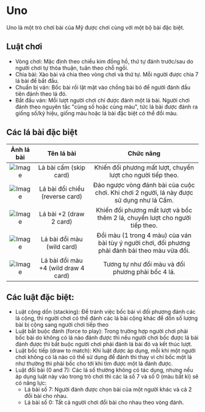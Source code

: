 # Uno
 Uno là một trò chơi bài của Mỹ được chơi cùng với một bộ bài đặc biệt.
## Luật chơi
  - Vòng chơi: Mặc định theo chiều kim đồng hồ, thứ tự đánh trước/sau do người chơi tự thỏa thuận, tuân theo chỗ ngồi.  
  - Chia bài: Xào bài và chia theo vòng chơi và thứ tự. Mỗi người được chia 7 lá bài để bắt đầu.  
  - Chuẩn bị ván: Bốc bài rồi lật mặt vào chồng bài bỏ để người đánh đầu tiên đánh theo lá đó.  
  - Bắt đầu ván: Mỗi lượt người chơi chỉ được đánh một lá bài. Người chơi đánh theo nguyên tắc "cùng số hoặc cùng màu", tức lá bài được đánh ra giống số/ký hiệu, giống màu hoặc lá bài đặc biệt có thể đổi màu.  
## Các lá bài đặc biệt
  | Ảnh lá bài       | Tên lá bài        | Chức năng        |
|:-----------:|:-----------:|:------------:|
| ![Image](https://github.com/user-attachments/assets/5de49969-8622-400e-a82d-7944ae3e30d1)  | Lá bài cấm (skip card)   | Khiến đối phương mất lượt, chuyển lượt cho người tiếp theo.   |
| ![Image](https://github.com/user-attachments/assets/dcec66c9-2661-4400-a4bb-40a92d95757c)  | Lá bài đổi chiều (reverse card)   | Đảo ngược vòng đánh bài của cuộc chơi. Khi chơi 2 người, lá này được sử dụng như lá Cấm.   |
| ![Image](https://github.com/user-attachments/assets/b7514ff4-3c2c-4729-8d06-52d271e83388)  | Lá bài +2 (draw 2 card)   | Khiến đối phương mất lượt và bốc thêm 2 lá, chuyển lượt cho người tiếp theo.   |
| ![Image](https://github.com/user-attachments/assets/e0fb600a-84a1-49c3-8798-9c94eb5f38b2)  | Lá bài đổi màu (wild card)   | Đổi màu (1 trong 4 màu) của ván bài tùy ý người chơi, đối phương phải đánh bài theo màu vừa đổi.  |
| ![Image](https://github.com/user-attachments/assets/ac191e13-1191-419d-9afa-7b588d8ba7c7)  | Lá bài đổi màu +4 (wild draw 4 card)    | Tương tự như đổi màu và đối phương phải bốc 4 lá.   |
## Các luật đặc biệt:
  - Luật cộng dồn (stacking): Để tránh việc bốc bài vì đối phương đánh các lá cộng, thì người chơi có thể đánh các lá bài cộng khác để dồn số lượng bài bị cộng sang người chơi tiếp theo
  - Luật bắt buộc đánh (force to play): Trong trường hợp người chơi phải bốc bài do không có lá nào đánh được thì nếu người chơi bốc được lá bài đánh được thì bắt buộc người chơi phải đánh lá bài đó và kết thúc lượt.
  - Luật bốc tiếp (draw to match): Khi luật được áp dụng, mỗi khi một người chơi không có lá nào có thể sử dụng để đánh thì thay vì chỉ bốc một lá như thường thì phải bốc cho tới khi tìm được một lá đánh được.
  - Luật đổi bài (0 and 7): Các lá số thường không có tác dụng, nhưng nếu áp dụng luật này vào trong trò chơi thì các lá số 7 và số 0 (màu bất kì) sẽ có năng lực:
    + Lá bài số 7: Người đánh được chọn bài của một người khác và cả 2 đổi bài cho nhau.
    + Lá bài số 0: Tất cả người chơi đổi bài cho nhau theo vòng đánh.
